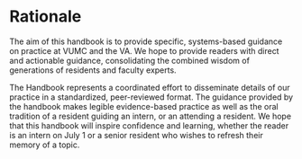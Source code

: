 # Rationale

The aim of this handbook is to provide specific, systems-based guidance 
on practice at VUMC and the VA. We hope to provide readers with direct 
and actionable guidance, consolidating the combined wisdom of 
generations of residents and faculty experts.  

The Handbook represents a coordinated effort to disseminate details of 
our practice in a standardized, peer-reviewed format. The guidance 
provided by the handbook makes legible evidence-based practice as well 
as the oral tradition of a resident guiding an intern, or an attending a 
resident. We hope that this handbook will inspire confidence and 
learning, whether the reader is an intern on July 1 or a senior resident 
who wishes to refresh their memory of a topic.  
